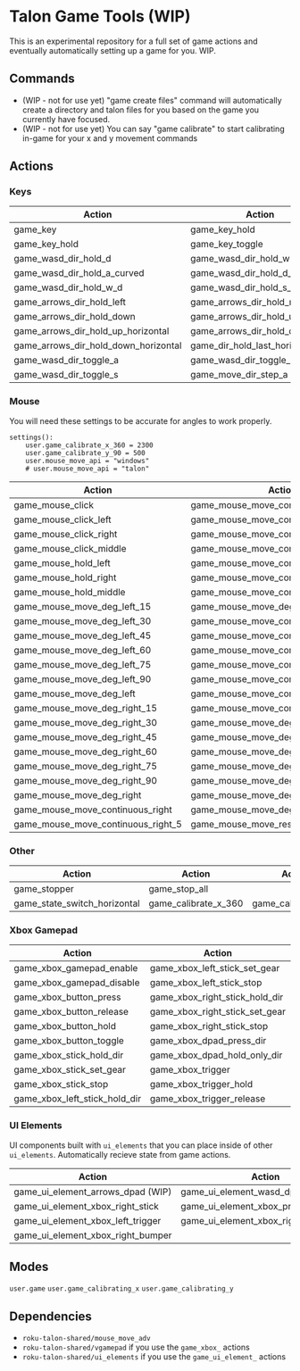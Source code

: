 # Talon Game Tools (WIP)

This is an experimental repository for a full set of game actions and eventually automatically setting up a game for you. WIP.

## Commands

- (WIP - not for use yet) "game create files" command will automatically create a directory and talon files for you based on the game you currently have focused.
- (WIP - not for use yet) You can say "game calibrate" to start calibrating in-game for your x and y movement commands

## Actions
### Keys
| **Action**                     | **Action**                     | **Action**                     |
|--------------------------------|--------------------------------|--------------------------------|
| game_key                       | game_key_hold                  | game_key_release                    |
| game_key_hold                  | game_key_toggle                | game_wasd_dir_hold_a           |
| game_wasd_dir_hold_d           | game_wasd_dir_hold_w           | game_wasd_dir_hold_s           |
| game_wasd_dir_hold_a_curved    | game_wasd_dir_hold_d_curved    | game_wasd_dir_hold_w_a         |
| game_wasd_dir_hold_w_d         | game_wasd_dir_hold_s_a         | game_wasd_dir_hold_s_d         |
| game_arrows_dir_hold_left        | game_arrows_dir_hold_right       | game_arrows_dir_hold_up          |
| game_arrows_dir_hold_down        | game_arrows_dir_hold_up_left     | game_arrows_dir_hold_up_right    |
| game_arrows_dir_hold_up_horizontal| game_arrows_dir_hold_down_left   | game_arrows_dir_hold_down_right  |
| game_arrows_dir_hold_down_horizontal| game_dir_hold_last_horizontal| game_dir_toggle_last_horizontal |
| game_wasd_dir_toggle_a         | game_wasd_dir_toggle_d         | game_wasd_dir_toggle_w         |
| game_wasd_dir_toggle_s         | game_move_dir_step_a           | game_move_dir_step_d           |


### Mouse

You will need these settings to be accurate for angles to work properly.

```
settings():
    user.game_calibrate_x_360 = 2300
    user.game_calibrate_y_90 = 500
    user.mouse_move_api = "windows"
    # user.mouse_move_api = "talon"
```

| **Action**                     | **Action**                     | **Action**                     |
|--------------------------------|--------------------------------|--------------------------------|
| game_mouse_click               | game_mouse_move_continuous_right_10  | game_mouse_move_continuous_right_20  |
| game_mouse_click_left          | game_mouse_move_continuous_right_30  | game_mouse_move_continuous_right_50  |
| game_mouse_click_right         | game_mouse_move_continuous_right_100 | game_mouse_move_continuous_left      |
| game_mouse_click_middle        | game_mouse_move_continuous_left_5    | game_mouse_move_continuous_left_10   |
| game_mouse_hold_left           | game_mouse_move_continuous_left_20   | game_mouse_move_continuous_left_30   |
| game_mouse_hold_right          | game_mouse_move_continuous_left_50   | game_mouse_move_continuous_left_100  |
| game_mouse_hold_middle         | game_mouse_move_continuous_stop      | game_mouse_move_deg_180                  |
| game_mouse_move_deg_left_15              | game_mouse_move_deg_360                  | game_mouse_move_continuous_up        |
| game_mouse_move_deg_left_30              | game_mouse_move_continuous_up_5      | game_mouse_move_continuous_up_10     |
| game_mouse_move_deg_left_45              | game_mouse_move_continuous_up_20     | game_mouse_move_continuous_up_30     |
| game_mouse_move_deg_left_60              | game_mouse_move_continuous_up_50     | game_mouse_move_continuous_up_100    |
| game_mouse_move_deg_left_75              | game_mouse_move_continuous_down      | game_mouse_move_continuous_down_5    |
| game_mouse_move_deg_left_90              | game_mouse_move_continuous_down_10   | game_mouse_move_continuous_down_20   |
| game_mouse_move_deg_left                 | game_mouse_move_continuous_down_30   | game_mouse_move_continuous_down_50   |
| game_mouse_move_deg_right_15             | game_mouse_move_continuous_down_100  | game_mouse_move_continuous_stop      |
| game_mouse_move_deg_right_30             | game_mouse_move_deg_up_15                | game_mouse_move_deg_up_30                |
| game_mouse_move_deg_right_45             | game_mouse_move_deg_up_45                | game_mouse_move_deg_up_60                |
| game_mouse_move_deg_right_60             | game_mouse_move_deg_up_75                | game_mouse_move_deg_up_90                |
| game_mouse_move_deg_right_75             | game_mouse_move_deg_up                   | game_mouse_move_deg_down_15              |
| game_mouse_move_deg_right_90             | game_mouse_move_deg_down_30              | game_mouse_move_deg_down_45              |
| game_mouse_move_deg_right                | game_mouse_move_deg_down_60              | game_mouse_move_deg_down_75              |
| game_mouse_move_continuous_right      | game_mouse_move_deg_down_90              | game_mouse_move_deg_down                 |
| game_mouse_move_continuous_right_5    | game_mouse_move_reset_center_y            |                                |


### Other
| **Action** | **Action** | **Action** |
|------------|------------|------------|
| game_stopper | game_stop_all
| game_state_switch_horizontal | game_calibrate_x_360 | game_calibrate_y_90 |

### Xbox Gamepad

| **Action** | **Action** | **Action** |
|------------|------------|------------|
| game_xbox_gamepad_enable | game_xbox_left_stick_set_gear | game_xbox_trigger_set_gear |
| game_xbox_gamepad_disable | game_xbox_left_stick_stop | game_xbox_left_trigger |
| game_xbox_button_press | game_xbox_right_stick_hold_dir | game_xbox_left_trigger_hold |
| game_xbox_button_release | game_xbox_right_stick_set_gear | game_xbox_left_trigger_release |
| game_xbox_button_hold | game_xbox_right_stick_stop | game_xbox_left_trigger_set_gear |
| game_xbox_button_toggle | game_xbox_dpad_press_dir | game_xbox_right_trigger |
| game_xbox_stick_hold_dir | game_xbox_dpad_hold_only_dir | game_xbox_right_trigger_hold |
| game_xbox_stick_set_gear | game_xbox_trigger | game_xbox_right_trigger_release |
| game_xbox_stick_stop | game_xbox_trigger_hold | game_xbox_right_trigger_set_gear |
| game_xbox_left_stick_hold_dir | game_xbox_trigger_release | game_xbox_stopper |

### UI Elements

UI components built with `ui_elements` that you can place inside of other `ui_elements`. Automatically recieve state from game actions.

| **Action** | **Action** | **Action** |
|------------|------------|------------|
| game_ui_element_arrows_dpad (WIP) | game_ui_element_wasd_dpad (WIP) | game_ui_element_xbox_left_stick |
| game_ui_element_xbox_right_stick | game_ui_element_xbox_primary_buttons | game_ui_element_xbox_dpad |
| game_ui_element_xbox_left_trigger | game_ui_element_xbox_right_trigger |  game_ui_element_xbox_left_bumper |
| game_ui_element_xbox_right_bumper |

## Modes
`user.game`
`user.game_calibrating_x`
`user.game_calibrating_y`

## Dependencies
- `roku-talon-shared/mouse_move_adv`
- `roku-talon-shared/vgamepad` if you use the `game_xbox_` actions
- `roku-talon-shared/ui_elements` if you use the `game_ui_element_` actions